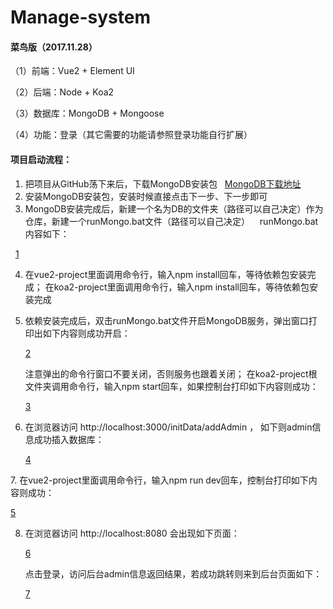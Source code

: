 # Manage-system
#### 菜鸟版（2017.11.28）

（1）前端：Vue2 + Element UI

（2）后端：Node + Koa2

（3）数据库：MongoDB + Mongoose

（4）功能：登录（其它需要的功能请参照登录功能自行扩展）

#### 项目启动流程：
1. 把项目从GitHub荡下来后，下载MongoDB安装包
   [MongoDB下载地址](https://fastdl.mongodb.org/win32/mongodb-win32-x86_64-2008plus-3.4.10-signed.msi)
2. 安装MongoDB安装包，安装时候直接点击下一步、下一步即可
3. MongoDB安装完成后，新建一个名为DB的文件夹（路径可以自己决定）作为仓库，新建一个runMongo.bat文件（路径可以自己决定）    
   runMongo.bat内容如下：
   
   [1](http://119.29.149.113/manage-system/1.jpg)
   
4. 在vue2-project里面调用命令行，输入npm install回车，等待依赖包安装完成；
   在koa2-project里面调用命令行，输入npm install回车，等待依赖包安装完成
5. 依赖安装完成后，双击runMongo.bat文件开启MongoDB服务，弹出窗口打印出如下内容则成功开启： 

   [2](http://119.29.149.113/manage-system/2.jpg)
   
   注意弹出的命令行窗口不要关闭，否则服务也跟着关闭；
   在koa2-project根文件夹调用命令行，输入npm start回车，如果控制台打印如下内容则成功：
   
   [3](http://119.29.149.113/manage-system/3.jpg)
   
6. 在浏览器访问 http://localhost:3000/initData/addAdmin ，
   如下则admin信息成功插入数据库：
   
   [4](http://119.29.149.113/manage-system/4.jpg)
   
7. 在vue2-project里面调用命令行，输入npm run dev回车，控制台打印如下内容则成功：

   [5](http://119.29.149.113/manage-system/4.jpg)
   
8. 在浏览器访问 http://localhost:8080 会出现如下页面：

   [6](http://119.29.149.113/manage-system/5.jpg)
   
   点击登录，访问后台admin信息返回结果，若成功跳转则来到后台页面如下：
   
   [7](http://119.29.149.113/manage-system/6.jpg)
